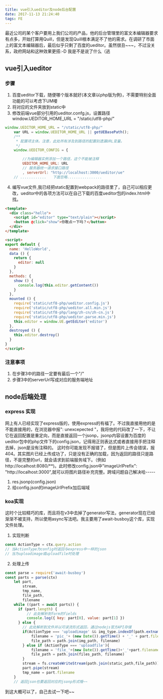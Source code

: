```yaml
---
title: vue引入ueditor及node后台配置
date: 2017-11-13 21:24:40
tags: FE
---
```

最近公司的某个客户要用上我们公司的产品，他的后台管理里的富文本编辑器要求有点多，开始打算用Quill，但是发现Quill根本满足不了他的需求。在调研了市面上的富文本编辑器后，最后似乎只剩了百度的ueditor。虽然很丑~~~，不过没关系，政府网站和这种效果更搭:-D 我是不是说了什么（逃
## vue引入ueditor
### 步骤
1. 百度ueditor下载，随便哪个版本就好(本文章以php版为例)，不需要特别全面功能的可以考虑下UM喽
2. 将对应的文件夹放到static中
3. 修改前端vue部分引用的ueditor.confg.js，设置路径window.UEDITOR_HOME_URL = "/static/utf8-php/"
```javascript
window.UEDITOR_HOME_URL = "/static/utf8-php/"
    var URL = window.UEDITOR_HOME_URL || getUEBasePath();
    /**
     * 配置项主体。注意，此处所有涉及到路径的配置别遗漏URL变量。
     */
    window.UEDITOR_CONFIG = {

        //为编辑器实例添加一个路径，这个不能被注释
        UEDITOR_HOME_URL: URL
        // 服务器统一请求接口路径
        , serverUrl: "http://localhost:3000/ueditor/ue"
    // ............   下面忽略................
```
4. 编写vue文件,我已经把static配置到webpack的路径里了，自己可以相应更改，ueditor中的各项方法可以在自己下载的百度ueditor包的index.html中找。
```html
<template>
  <div class="hello">
    <script id="editor" type="text/plain"></script>
    <button @click="show">你敢点一下吗？</button>
  </div>
</template>

<script>
export default {
  name: 'HelloWorld',
  data () {
    return {
      editor: null
    }
  },
  methods: {
    show () {
      console.log(this.editor.getContent())
    }
  },
  mounted () {
    require('static/utf8-php/ueditor.config.js')
    require('static/utf8-php/ueditor.all.min.js')
    require('static/utf8-php/lang/zh-cn/zh-cn.js')
    require('static/utf8-php/ueditor.parse.min.js')
    this.editor = window.UE.getEditor('editor')
  },
  destroyed () {
    this.editor.destroy()
  }
}
</script>

```
### 注意事项
1. 在步骤3中的路径一定要有最后一个"/"
2. 步骤3中的serverUrl写成对应的服务端地址

## node后端处理
### express 实现
网上有人已经实现了express版的，使用express的有福了。不过我直接用他的是不能直接用的，在浏览器中报": unexcepected "，我将他的代码改了一下，不让它在返回配置是重定向，而是直接返回一个jsonp，jsonp内容设置为百度的ueditor包中的php文件下的config.json，记得用正则表达式或者直接用手把注释去掉，json是没有注释的。
这时你可能发现不报错了，但是图片上传会错误，报404。其实图片已经上传成功了，只是没有正确的加载，因为返回的路径只是路径，不是完整的url，就会请求到前端服务域下。（例如http://localhost:8080/**)。此时修改config.json中"imageUrlPrefix": "http://localhost:3000",就可以将图片路径补充完整。跨域问题自己解决哈-----
1. res.jsonp(config.json)
2. 给config.json的imageUrlPrefix加后端域
### koa实现
这时个比较精巧的库，而且将在v3中去掉了generator写法，generator现在已经渐渐不被支持，所以使用async写法吧。我主要用了await-busboy这个库，实现文件处理。
1. 实现判断
```javascript
const ActionType = ctx.query.action
// 当ActionType为config时返回与express中一样的json
// 当为uploadimage或uploadfile时处理
```
2. 处理上传
```javascript
const parse = require('await-busboy')
const parts = parse(ctx)
    let part,
        stream,
        tmp_name,
        file_path,
        filename
    while ((part = await parts)) {
      if (part.length) {
          // 此处解析到form的fields
          console.log({ key: part[0], value: part[1] })
      } else {
        // 此处解析到文件并以可读流形式返回，通过nodejs官方API存储
        if(ActionType === 'uploadimage' && img_type.indexOf(path.extname(part.filename)) >= 0 ){
            filename = 'pic_'+ (new Date()).getTime() + '_' + part.filename
            file_path = path.join(img_path, filename)
        } else if (ActionType === 'uploadfile'){
            filename = 'file_'+(new Date()).getTime()+'_'+part.filename
            file_path = path.join(files_path, filename)
        }
        stream = fs.createWriteStream(path.join(static_path,file_path))
        part.pipe(stream)
        tmp_name = part.filename
    }
    // 返回json也要返回对应的jsonp形式哦~~
```
到这大概可以了，自己去试一下吧~~
